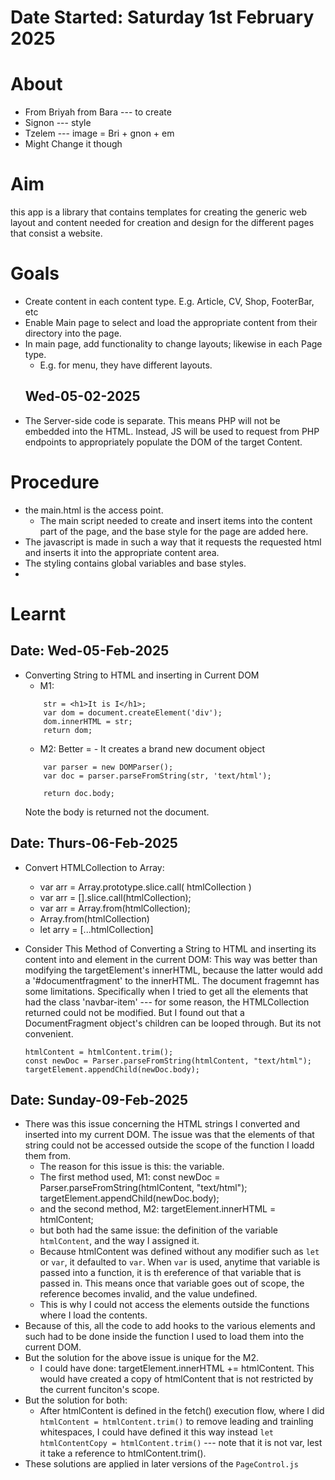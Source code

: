 #   Date Started: Saturday 1st February 2025


#   About
+   From Briyah from Bara --- to create
+   Signon --- style
+   Tzelem --- image
    =   Bri + gnon + em
+   Might Change it though

#   Aim
this app is a library that contains templates for creating the generic web layout and content needed for
creation and design for the different pages that consist a website.



#   Goals
+   Create content in each content type. E.g. Article, CV, Shop, FooterBar, etc
+   Enable Main page to select and load the appropriate content from their directory into the page.
+   In main page, add functionality to change layouts; likewise in each Page type.
    -   E.g. for menu, they have different layouts.
    ##  Wed-05-02-2025  
+   The Server-side code is separate. This means PHP will not be embedded into the HTML.    Instead, JS will be used
    to request from PHP endpoints to appropriately populate the DOM of the target Content.



#   Procedure
+   the main.html is the access point.
    -   The main script needed to create and insert items into the content part of the page, and the base style
    for the page are added here.
+   The javascript is made in such a way that it requests the requested html and inserts it into the appropriate content
    area.
+   The styling contains global variables and base styles.
+   




#   Learnt

##  Date: Wed-05-Feb-2025
+   Converting String to HTML and inserting in Current DOM
    -   M1:
    ```
        str = <h1>It is I</h1>;
        var dom = document.createElement('div');
	    dom.innerHTML = str;
	    return dom;
    ```
    -   M2: Better = - It creates a brand new document object
    ```
    	var parser = new DOMParser();
        var doc = parser.parseFromString(str, 'text/html');

        return doc.body;
    ```
    Note the body is returned not the document.

##  Date: Thurs-06-Feb-2025
+   Convert HTMLCollection to Array:
    -   var arr = Array.prototype.slice.call( htmlCollection )
    -   var arr = [].slice.call(htmlCollection);
    -   var arr = Array.from(htmlCollection);
    -   Array.from(htmlCollection)
    -   let arry = [...htmlCollection]

+   Consider This Method of Converting a String to HTML and inserting its content into and element in the current DOM:
    This way was better than modifying the targetElement's innerHTML, because the latter would add a '#documentfragment' to the innerHTML.
    The document fragemnt has some limitations.
    Specifically when I tried to get all the elements that had the class 'navbar-item' --- for some reason, the HTMLCollection returned could not be modified.
    But I found out that a DocumentFragment object's children can be looped through.
    But its not convenient.
    ```
    htmlContent = htmlContent.trim();
    const newDoc = Parser.parseFromString(htmlContent, "text/html");
    targetElement.appendChild(newDoc.body);
    ```


##  Date: Sunday-09-Feb-2025
+   There was this issue concerning the HTML strings I converted and inserted into my current DOM. The issue was that the elements of that string could not be accessed outside the scope of the function I loadd them from.
    -   The reason for this issue is this: the variable.
    -   The first method used, M1:
            const newDoc = Parser.parseFromString(htmlContent, "text/html");
            targetElement.appendChild(newDoc.body);
    -   and the second method, M2:
            targetElement.innerHTML = htmlContent;
    -   but both had the same issue: the definition of the variable `htmlContent`, and the way I assigned it.
    -   Because htmlContent was defined without any modifier such as `let` or `var`, it defaulted to `var`. When `var` is used, anytime that variable is passed into a function, it is th ereference of that variable that is passed in. This means once that variable goes out of scope, the reference becomes invalid, and the value undefined.
    -   This is why I could not access the elements outside the functions where I load the contents.
+   Because of this, all the code to add hooks to the various elements and such had to be done inside the function I used to load them into the current DOM.
+   But the solution for the above issue is unique for the M2.
    -   I could have done:
        targetElement.innerHTML += htmlContent.
        This would have created a copy of htmlContent that is not restricted by the current funciton's scope.
+   But the solution for both:
    -   After htmlContent is defined in the fetch() execution flow, where I did `htmlContent = htmlContent.trim()` to remove leading and trainling whitespaces, I could have defined it this way instead
    `let htmlContentCopy = htmlContent.trim()` --- note that it is not var, lest it take a reference to htmlContent.trim().
+   These solutions are applied in later versions of the `PageControl.js`